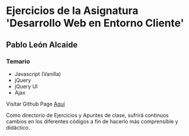 # Ejercicios de la Asignatura 'Desarrollo Web en Entorno Cliente'

## Pablo León Alcaide

### Temario
* Javascript (Vanilla)
* jQuery
* jQuery UI
* Ajax

Visitar Github Page [Aquí](https://pabloleonalcaide.github.io/Javascript_2_Trimestre/)


Como directorio de Ejercicios y Apuntes de clase, sufrirá continuos cambios en los diferentes códigos a fin de hacerlo más comprensible y didáctico.
